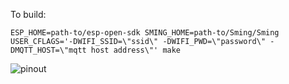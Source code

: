 To build:
```
ESP_HOME=path-to/esp-open-sdk SMING_HOME=path-to/Sming/Sming USER_CFLAGS='-DWIFI_SSID=\"ssid\" -DWIFI_PWD=\"password\" -DMQTT_HOST=\"mqtt host address\"' make
```

![pinout](https://dump.bitcheese.net/files/vefebun/sonoff-wifi-switch-uart-pinout.jpeg)
